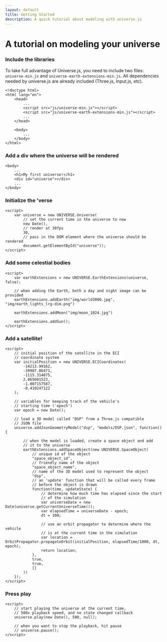 ```yaml
---
layout: default
title: Getting Started
description: A quick tutorial about modeling with universe.js
---
```


<div class="page-header">
    <h1>A tutorial on modeling your universe</h1>
</div>

### Include the libraries
To take full advantage of Universe.js, you need to include two files: 
`universe-min.js` and `universe-earth-extensions-min.js`. All dependencies needed
by universe.js are already included (Three.js, Input.js, etc).

    <!doctype html>
    <html lang="en">
        <head>
            ...
            <script src="js/universe-min.js"></script>
            <script src="js/universe-earth-extensions-min.js"></script>
            ...
        </head>

        <body>
            ...
        </body>
    </html>

### Add a div where the universe will be rendered

    <body>
        ...
        <h1>My first universe!</h1>
        <div id="universe"></div>
        ...
    </body>

### Initialize the 'verse

    <script>
        var universe = new UNIVERSE.Universe(
            // set the current time in the universe to now
            new Date(), 
            // render at 30fps
            30, 
            // pass in the DOM element where the universe should be rendered
            document.getElementById("universe"));
    </script>

### Add some celestial bodies

    <script>
        var earthExtensions = new UNIVERSE.EarthExtensions(universe, false);

        // when adding the Earth, both a day and night image can be provided
        earthExtensions.addEarth("img/world3000.jpg", "img/earth_lights_lrg-dim.png")

        earthExtensions.addMoon("img/moon_1024.jpg")

        earthExtensions.addSun();
    </script>


### Add a satellite!

    <script>
        // initial position of the satellite in the ECI
        // coordinate system
        var initialPosition = new UNIVERSE.ECICoordinates(
            -14213.99162,
            -39987.86471,
            -1115.314875,
            2.865601523,
            -1.007157587,
            -0.410247122
        );

        // variables for keeping track of the vehicle's 
        // starting time ('epoch')
        var epoch = new Date();

        // load a 3D model called "DSP" from a Three.js compatible
        // JSON file
        universe.addJsonGeometryModel("dsp", "models/DSP.json", function() {

            // when the model is loaded, create a space object and add
            // it to the universe
            earthExtensions.addSpaceObject(new UNIVERSE.SpaceObject(
                // unique id of the object
                "space_object_id",
                // friendly name of the object
                "space_object_name",
                // name of the 3D model used to represent the object
                "dsp",
                // an 'update' function that will be called every frame
                // before the object is drawn
                function(time, updateState) {
                    // determine how much time has elapsed since the start
                    // of the simulation
                    var universeDate = new Date(universe.getCurrentUniverseTime());
                    var elapsedTime = universeDate - epoch;
                    dt = 100;

                    // use an orbit propagator to determine where the vehicle
                    // is at the current time in the simulation
                    var location = OrbitPropagator.propagateOrbit(initialPosition, elapsedTime/1000, dt, epoch);
                    return location;
                },
                true,
                true,
                []
            ))
        });
    </script>

### Press play

    <script>
        // start playing the universe at the current time,
        // 500x playback speed, and no state changed callback
        universe.play(new Date(), 500, null);

        // when you want to stop the playback, hit pause
        // universe.pause();
    </script>

